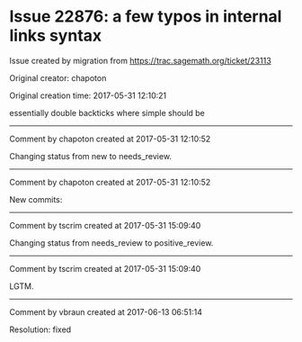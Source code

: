 # Issue 22876: a few typos in internal links syntax

Issue created by migration from https://trac.sagemath.org/ticket/23113

Original creator: chapoton

Original creation time: 2017-05-31 12:10:21

essentially double backticks where simple should be


---

Comment by chapoton created at 2017-05-31 12:10:52

Changing status from new to needs_review.


---

Comment by chapoton created at 2017-05-31 12:10:52

New commits:


---

Comment by tscrim created at 2017-05-31 15:09:40

Changing status from needs_review to positive_review.


---

Comment by tscrim created at 2017-05-31 15:09:40

LGTM.


---

Comment by vbraun created at 2017-06-13 06:51:14

Resolution: fixed
